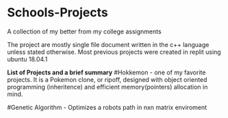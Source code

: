 # Schools-Projects
A collection of my better from my college assignments 

The project are mostly single file document written in the c++ language unless stated otherwise. Most previous projects were created in replit using ubuntu 18.04.1

**List of Projects and a brief summary**
#Hokkemon - one of my favorite projects. It is a Pokemon clone, or ripoff, designed with object oriented programming (inheritence) and efficient memory(pointers) allocation in mind.  

#Genetic Algorithm - Optimizes a robots path in nxn matrix enviroment
